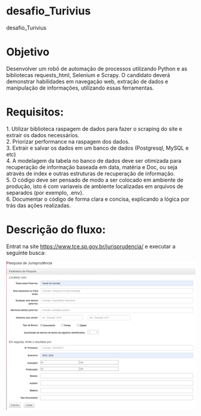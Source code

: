 # desafio_Turivius
desafio_Turivius

<h1>Objetivo</h1>
Desenvolver um robô de automação de processos utilizando Python e as bibliotecas
requests_html, Selenium e Scrapy. O candidato deverá demonstrar habilidades em
navegação web, extração de dados e manipulação de informações, utilizando essas
ferramentas.

<h1>Requisitos:</h1>
1. Utilizar biblioteca raspagem de dados para fazer o scraping do site e extrair os
dados necessários.<br>
2. Priorizar performance na raspagem dos dados.<br>
3. Extrair e salvar os dados em um banco de dados (Postgresql, MySQL e etc)<br>
4. A modelagem da tabela no banco de dados deve ser otimizada para recuperação
de informação baseada em data, matéria e Doc, ou seja através de index e outras
estruturas de recuperação de informação.<br>
5. O código deve ser pensado de modo a ser colocado em ambiente de produção,
isto é com variaveis de ambiente localizadas em arquivos de separados (por
exemplo, .env).<br>
6. Documentar o código de forma clara e concisa, explicando a lógica por trás das
ações realizadas.<br>

<h1>Descrição do fluxo:</h1>

Entrat na site  https://www.tce.sp.gov.br/jurisprudencia/
e executar a seguinte busca: 

<img src="\readme_imgs\Tela1.png" alt="">




